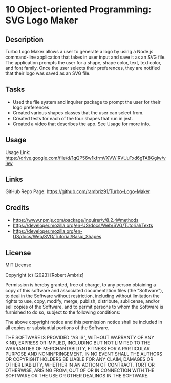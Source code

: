 # 10 Object-oriented Programming: SVG Logo Maker


## Description

Turbo Logo Maker allows a user to generate a logo by using a Node.js command-line application that takes in user input and save it as an SVG file. The application prompts the user for a shape, shape color, text, text color, and font family. Once the user selects their preferences, they are notified that their logo was saved as an SVG file.

## Tasks 

- Used the file system and inquirer package to prompt the user for their logo preferences
- Created various shapes classes that the user can select from.
- Created tests for each of the four shapes that run in jest.
- Created a video that describes the app. See Usage for more info.

## Usage

Usage Link: https://drive.google.com/file/d/1qQP56w1kfrmVXVWiRVUuTxd6gTA8GgIw/view

## Links

GitHub Repo Page: https://github.com/rambriz91/Turbo-Logo-Maker

## Credits
- https://www.npmjs.com/package/inquirer/v/8.2.4#methods
- https://developer.mozilla.org/en-US/docs/Web/SVG/Tutorial/Texts
- https://developer.mozilla.org/en-US/docs/Web/SVG/Tutorial/Basic_Shapes
## License

MIT License

Copyright (c) [2023] [Robert Ambriz]

Permission is hereby granted, free of charge, to any person obtaining a copy
of this software and associated documentation files (the "Software"), to deal
in the Software without restriction, including without limitation the rights
to use, copy, modify, merge, publish, distribute, sublicense, and/or sell
copies of the Software, and to permit persons to whom the Software is
furnished to do so, subject to the following conditions:

The above copyright notice and this permission notice shall be included in all
copies or substantial portions of the Software.

THE SOFTWARE IS PROVIDED "AS IS", WITHOUT WARRANTY OF ANY KIND, EXPRESS OR
IMPLIED, INCLUDING BUT NOT LIMITED TO THE WARRANTIES OF MERCHANTABILITY,
FITNESS FOR A PARTICULAR PURPOSE AND NONINFRINGEMENT. IN NO EVENT SHALL THE
AUTHORS OR COPYRIGHT HOLDERS BE LIABLE FOR ANY CLAIM, DAMAGES OR OTHER
LIABILITY, WHETHER IN AN ACTION OF CONTRACT, TORT OR OTHERWISE, ARISING FROM,
OUT OF OR IN CONNECTION WITH THE SOFTWARE OR THE USE OR OTHER DEALINGS IN THE
SOFTWARE.